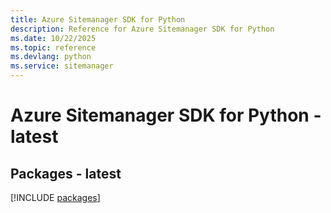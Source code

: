 ```yaml
---
title: Azure Sitemanager SDK for Python
description: Reference for Azure Sitemanager SDK for Python
ms.date: 10/22/2025
ms.topic: reference
ms.devlang: python
ms.service: sitemanager
---
```

# Azure Sitemanager SDK for Python - latest
## Packages - latest
[!INCLUDE [packages](sitemanager-index.md)]
